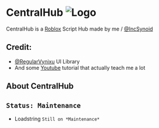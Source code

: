 
# CentralHub ![Logo](https://cdn.discordapp.com/attachments/1036967035688722514/1036981121474375721/icons8-centralized-network-24.png)

CentralHub is a [Roblox](roblox.com) Script Hub made by me / [@IncSynoid](https://github.com/incSynoid)


## Credit:

 - [@RegularVynixu](https://github.com/RegularVynixu) UI Library
 - And some [Youtube](https://youtube.com) tutorial that actually teach me a lot

## About CentralHub
```Status: Maintenance```
-
- Loadstring ``` Still on *Maintenance* ```
